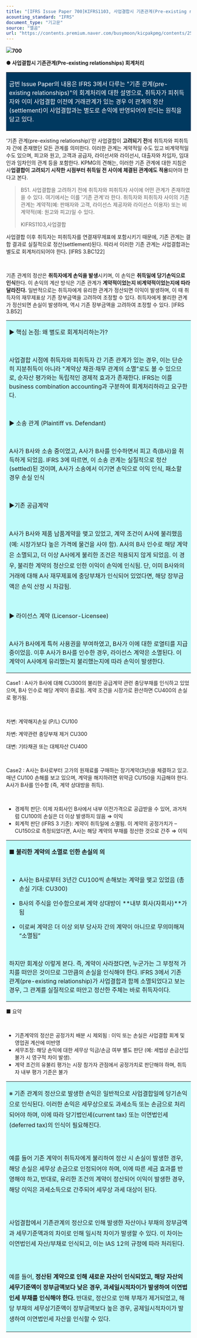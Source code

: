 ```yaml
---
title: "[IFRS Issue Paper 700]KIFRS1103, 사업결합시 기존관계(Pre-existing relationships)"
acounting_standard: "IFRS"
document_type: "기고문"
source: "엘곰"
url: "https://contents.premium.naver.com/busymoon/kicpakpmg/contents/250515160043553ta"
---
```

![](https://n2.news.naver.com/l.gif?type=content)**700**

**● 사업결합시 기존관계(Pre-existing relationships) 회계처리**

<table style=""><tbody><tr><td colspan="3" rowspan="1" style="width: 100.0%; height: 81.0px;  background-color: #003960;"><div><p style=""><span style="color:#ffffff;">금번 Issue Paper의 내용은 IFRS 3에서 다루는 "기존 관계(pre-existing relationships)"의 회계처리에 대한 설명으로, 취득자가 피취득자와 이미 사업결합 이전에 거래관계가 있는 경우 이 관계의 정산(settlement)이 사업결합과는 별도로 손익에 반영되어야 한다는 원칙을 담고 있다.</span></p></div></td></tr></tbody></table>

‘기존 관계(pre-existing relationship)’란 사업결합이 **고려되기 전**에 취득자와 피취득자 간에 존재했던 모든 관계를 의미한다. 이러한 관계는 계약적일 수도 있고 비계약적일 수도 있으며, 피고와 원고, 고객과 공급자, 라이선서와 라이선시, 대출자와 차입자, 임대인과 임차인의 관계 등을 포함한다. KPMG의 견해는, 이러한 기존 관계에 대한 지침은 사**업결합이 고려되기 시작한 시점부터 취득일 전 사이에 체결된 관계에도 적용**되어야 한다고 본다.

> B51. 사업결합을 고려하기 전에 취득자와 피취득자 사이에 어떤 관계가 존재하였을 수 있다. 여기에서는 이를 '기존 관계'라 한다. 취득자와 피취득자 사이의 기존 관계는 계약적(예: 판매자와 고객, 라이선스 제공자와 라이선스 이용자) 또는 비계약적(예: 원고와 피고)일 수 있다.
> 
> KIFRS1103,사업결합

사업결합 이후 취득자는 피취득자를 연결재무제표에 포함시키기 때문에, 기존 관계는 결합 결과로 실질적으로 정산(settlement)된다. 따라서 이러한 기존 관계는 사업결합과는 별도로 회계처리되어야 한다. \[IFRS 3.BC122\]

​

기존 관계의 정산은 **취득자에게 손익을 발생**시키며, 이 손익은 **취득일에 당기손익으로 인식**한다. 이 손익의 계산 방식은 기존 관계가 **계약적이었는지 비계약적이었는지에 따라 달라진다.** 일반적으로는 취득자에게 유리한 관계가 정산되면 이익이 발생하며, 이 때 취득자의 재무제표상 기존 장부금액을 고려하여 조정할 수 있다. 취득자에게 불리한 관계가 정산되면 손실이 발생하며, 역시 기존 장부금액을 고려하여 조정할 수 있다. \[IFRS 3.B52\]

<table style=""><tbody><tr><td colspan="3" rowspan="1" style="width: 100.0%; height: 129.0px;  background-color: #bdfbfa;"><div><p style=""><span style="">▶ 핵심 논점: 왜 별도로 회계처리하는가?</span></p></div><div><p style=""><span style="">​</span></p></div><div><p style=""><span style="">사업결합 시점에 취득자와 피취득자 간 기존 관계가 있는 경우, 이는 단순히 지분취득이 아니라 "계약상 채권·채무 관계의 소멸"로도 볼 수 있으므로, 순자산 평가와는 독립적인 경제적 효과가 존재한다. IFRS는 이를 business combination accounting과 구분하여 회계처리하라고 요구한다.</span></p></div><div><p style=""><span style="">​</span></p></div><div><p style=""><span style="">▶ 소송 관계 (Plaintiff vs. Defendant)</span></p></div><div><p style=""><span style="">​</span></p></div><div><p style=""><span style="">A사가 B사와 소송 중이었고, A사가 B사를 인수하면서 피고 측(B사)을 취득하게 되었음. IFRS 3에 따르면, 이 소송 관계는 실질적으로 정산(settled)된 것이며, A사가 소송에서 이기면 손익으로 이익 인식, 패소할 경우 손실 인식</span></p></div><div><p style=""><span style="">​</span></p></div><div><p style=""><span style="">▶기존 공급계약</span></p></div><div><p style=""><span style="">​</span></p></div><div><p style="line-height:1.8;"><span style="">A사가 B사와 제품 납품계약을 맺고 있었고, 계약 조건이 A사에 불리했음 (예: 시장가보다 높은 가격에 물건을 사야 함). A사의 B사 인수로 해당 계약은 소멸되고, 더 이상 A사에게 불리한 조건은 적용되지 않게 되었음. 이 경우, 불리한 계약의 청산으로 인한 이익이 손익에 인식됨. 단, 이미 B사와의 거래에 대해 A사 재무제표에 충당부채가 인식되어 있었다면, 해당 장부금액은 손익 산정 시 차감됨.</span></p></div><div><p style=""><span style="">​</span></p></div><div><p style=""><span style="">▶ 라이선스 계약 (Licensor-Licensee)</span></p></div><div><p style=""><span style="">​</span></p></div><div><p style=""><span style="">A사가 B사에게 특허 사용권을 부여하였고, B사가 이에 대한 로열티를 지급 중이었음. 이후 A사가 B사를 인수한 경우, 라이선스 계약은 소멸된다. 이 계약이 A사에게 유리했는지 불리했는지에 따라 손익이 발생한다.</span></p></div></td></tr></tbody></table>

Case1 : A사가 B사에 대해 CU300의 불리한 공급계약 관련 충당부채를 인식하고 있었으며, B사 인수로 해당 계약이 종료됨. 계약 조건을 시장가로 환산하면 CU400의 손실로 평가됨.

​

차변: 계약해지손실 (P/L) CU100

차변: 계약관련 충당부채 제거 CU300

대변: 기타채권 또는 대체자산 CU400

​

Case2 : A사는 B사로부터 고가의 원재료를 구매하는 장기계약(3년)을 체결하고 있고. 매년 CU100 손해를 보고 있으며, 계약을 해지하려면 위약금 CU150을 지급해야 한다. A사가 B사를 인수함 (즉, 계약 상대방을 취득).

​

- 경제적 판단: 이제 자회사인 B사에서 내부 이전가격으로 공급받을 수 있어, 과거처럼 CU100의 손실은 더 이상 발생하지 않음 ⇒ 이익
- 회계적 판단 (IFRS 3 기준): 계약이 취득일에 소멸됨. 이 계약의 공정가치가 –CU150으로 측정되었다면, A사는 해당 계약의 부채를 정산한 것으로 간주 ⇒ 이익

<table style=""><tbody><tr><td colspan="3" rowspan="1" style="width: 100.0%; height: 96.0px;  background-color: #bdfbfa;"><div><p style=""><span style=""><b>■ 불리한 계약의 소멸로 인한 손실의 의</b></span></p><p style=""><span style=""><b>​</b></span></p><ul><li><p style=""><span style="">A사는 B사로부터 3년간 CU100씩 손해보는 계약을 맺고 있었음 (총 손실 기대: CU300)</span></p></li><li><p style=""><span style="">B사의 주식을 인수함으로써 계약 상대방이 **내부 회사(자회사)**가 됨</span></p></li><li><p style=""><span style="">이로써 계약은 더 이상 </span><span style="">외부 당사자 간의 계약이 아니므로 무의미해져 “소멸됨”</span></p></li></ul><p style=""><span style="">​</span></p><p style=""><span style="">하지만 회계상 이렇게 본다. 즉, 계약이 사라졌다면, 누군가는 그 부정적 가치를 떠안은 것이므로 그만큼의 손실을 인식해야 한다. IFRS 3에서 기존 관계(pre-existing relationship)가 사업결합과 함께 소멸되었다고 보는 경우, 그 관계를 실질적으로 떠안고 정산한 주체는 바로 취득자이다.</span></p></div></td></tr></tbody></table>

■ 요약

​

- 기존계약의 정산은 공정가치 배분 시 제외됨 : 이익 또는 손실은 사업결합 회계 및 영업권 계산에 미반영
- 세무조정: 해당 손익에 대한 세무상 익금/손금 여부 별도 판단 (예: 세법상 손금산입 불가 시 영구적 차이 발생).
- 계약 조건의 유불리 평가는 시장 참가자 관점에서 공정가치로 판단해야 하며, 취득자 내부 평가 기준은 불가

<table style=""><tbody><tr><td colspan="3" rowspan="1" style="width: 100.0%; height: 129.0px;  background-color: #bdfbfa;"><div><p style="line-height:1.8;"><span style="">※ 기존 관계의 정산으로 발생한 손익은 일반적으로 사업결합일에 당기손익으로 인식된다. 이러한 손익은 세무상으로도 과세소득 또는 손금으로 처리되어야 하며, 이에 따라 당기법인세(current tax) 또는 이연법인세(deferred tax)의 인식이 필요해진다.</span></p></div><div><p style="line-height:1.8;"><span style="">​</span></p></div><div><p style="line-height:1.8;"><span style="">예를 들어 기존 계약이 취득자에게 불리하여 정산 시 손실이 발생한 경우, 해당 손실은 세무상 손금으로 인정되어야 하며, 이에 따른 세금 효과를 반영해야 하고, 반대로, 유리한 조건의 계약이 정산되어 이익이 발생한 경우, 해당 이익은 과세소득으로 간주되어 세무상 과세 대상이 된다.</span></p></div><div><p style="line-height:1.8;"><span style="">​</span></p></div><div><p style="line-height:1.8;"><span style="">사업결합에서 기존관계의 정산으로 인해 발생한 자산이나 부채의 장부금액과 세무기준액과의 차이로 인해 일시적 차이가 발생할 수 있다. 이 차이는 이연법인세 자산/부채로 인식되고, 이는 IAS 12의 규정에 따라 처리된다.</span></p></div><div><p style="line-height:1.8;"><span style="">​</span></p></div><div><p style="line-height:1.8;"><span style="">예를 들어, </span><span style=""><b>정산된 계약으로 인해 새로운 자산이 인식되었고, 해당 자산의 세무기준액이 장부금액보다 낮은 경우, 과세일시적차이가 발생하여 이연법인세 부채를 인식해야 한다. </b></span><span style="">반대로, 정산으로 인해 부채가 제거되었고, 해당 부채의 세무상기준액이 장부금액보다 높은 경우, 공제일시적차이가 발생하여 이연법인세 자산을 인식할 수 있다.</span></p></div></td></tr></tbody></table>

​